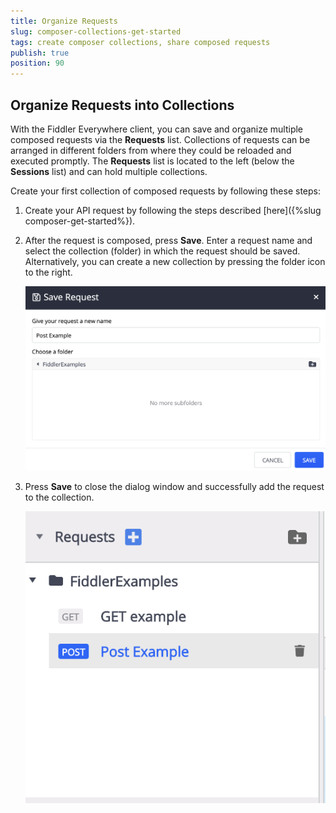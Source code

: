 ```yaml
---
title: Organize Requests
slug: composer-collections-get-started
tags: create composer collections, share composed requests
publish: true
position: 90
---
```


## Organize Requests into Collections

With the Fiddler Everywhere client, you can save and organize multiple composed requests via the **Requests** list. Collections of requests can be arranged in different folders from where they could be reloaded and executed promptly. The **Requests** list is located to the left (below the **Sessions** list) and can hold multiple collections.

Create your first collection of composed requests by following these steps:

1. Create your API request by following the steps described [here]({%slug composer-get-started%}).

2. After the request is composed, press **Save**. Enter a request name and select the collection (folder) in which the request should be saved. Alternatively, you can create a new collection by pressing the folder icon to the right.

    ![Requests lists](../images/requests/requests-enter-name-and-folder.png)

3. Press **Save** to close the dialog window and successfully add the request to the collection.

    ![Requests lists](../images/requests/requests-created-collection.png)